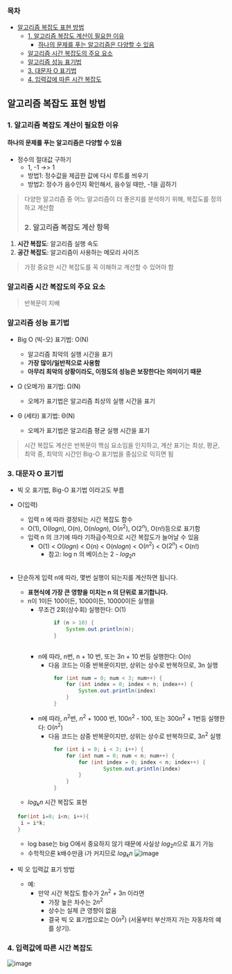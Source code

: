 ### 목차
- [알고리즘 복잡도 표현 방법](#알고리즘-복잡도-표현-방법)
  - [1. 알고리즘 복잡도 계산이 필요한 이유](#1-알고리즘-복잡도-계산이-필요한-이유)
    - [하나의 문제를 푸는 알고리즘은 다양할 수 있음](#하나의-문제를-푸는-알고리즘은-다양할-수-있음)
  - [알고리즘 시간 복잡도의 주요 요소](#알고리즘-시간-복잡도의-주요-요소)
  - [알고리즘 성능 표기법](#알고리즘-성능-표기법)
  - [3. 대문자 O 표기법](#3-대문자-o-표기법)
  - [4. 입력값에 따른 시간 복잡도](#4-입력값에-따른-시간-복잡도)
## 알고리즘 복잡도 표현 방법

### 1. 알고리즘 복잡도 계산이 필요한 이유
#### 하나의 문제를 푸는 알고리즘은 다양할 수 있음
  - 정수의 절대값 구하기
    - 1, -1 ->> 1
    - 방법1: 정수값을 제곱한 값에 다시 루트를 씌우기
    - 방법2: 정수가 음수인지 확인해서, 음수일 때만, -1을 곱하기

> 다양한 알고리즘 중 어느 알고리즘이 더 좋은지를 분석하기 위해, 복잡도를 정의하고 계산함
> ### 2. 알고리즘 복잡도 계산 항목
1. **시간 복잡도**: 알고리즘 실행 속도
2. **공간 복잡도**: 알고리즘이 사용하는 메모리 사이즈

> 가장 중요한 시간 복잡도를 꼭 이해하고 계산할 수 있어야 함

### 알고리즘 시간 복잡도의 주요 요소

> 반복문이 지배

### 알고리즘 성능 표기법
- Big O (빅-오) 표기법: O(N)
  - 알고리즘 최악의 실행 시간을 표기
  - **가장 많이/일반적으로 사용함**
  - **아무리 최악의 상황이라도, 이정도의 성능은 보장한다는 의미이기 때문**

- Ω (오메가) 표기법:  Ω(N)
  - 오메가 표기법은 알고리즘 최상의 실행 시간을 표기

- Θ (세타) 표기법: Θ(N)
  - 오메가 표기법은 알고리즘 평균 실행 시간을 표기

> 시간 복잡도 계산은 반복문이 핵심 요소임을 인지하고, 계산 표기는 최상, 평균, 최악 중, 최악의 시간인 Big-O 표기법을 중심으로 익히면 됨 

### 3. 대문자 O 표기법
* 빅 오 표기법, Big-O 표기법 이라고도 부름
* O(입력)
  - 입력 n 에 따라 결정되는 시간 복잡도 함수
  - O(1), O($log n$), O(n), O(n$log n$), O($n^2$), O($2^n$), O(n!)등으로 표기함
  - 입력 n 의 크기에 따라 기하급수적으로 시간 복잡도가 늘어날 수 있음
    - O(1) < O($log n$) < O(n) < O(n$log n$) < O($n^2$) < O($2^n$) < O(n!)
      - 참고: log n 의 베이스는 2 - $log_2 n$
<br><br>
* 단순하게 입력 n에 따라, 몇번 실행이 되는지를 계산하면 됩니다.
  - **표현식에 가장 큰 영향을 미치는 n 의 단위로 표기합니다.**
  - n이 1이든 100이든, 1000이든, 10000이든 실행을
    - 무조건 2회(상수회) 실행한다: O(1) 
       ```java
            if (n > 10) {
                System.out.println(n);
            }
            
       ```
    - n에 따라, n번, n + 10 번, 또는 3n + 10 번등 실행한다: O(n)
       - 다음 코드는 이중 반복문이지만, 상위는 상수로 반복하므로, 3n 실행
       ```java
            for (int num = 0; num < 3; num++) {
                for (int index = 0; index < n; index++) {
                    System.out.println(index)
                }
            }
       ```
    - n에 따라, $n^2$번, $n^2$ + 1000 번, 100$n^2$ - 100, 또는 300$n^2$ + 1번등 실행한다: O($n^2$)
      - 다음 코드는 삼중 반복문이지만, 상위는 상수로 반복하므로, 3$n^2$ 실행
       ```java
            for (int i = 0; i < 3; i++) {
                for (int num = 0; num < n; num++) {
                    for (int index = 0; index < n; index++) {
                            System.out.println(index)
                    }
                }
            }
       ```
  - $log_k n$ 시간 복잡도 표현
   ```java
   for(int i=0; i<n; i++){
    i = i*k;
   }
   ```
  - log base는 big O에서 중요하지 않기 때문에 사실상 $log_2 n$으로 표기 가능
  - 수학적으론 k배수만큼 i가 커지므로 $log_k n$
![image](https://user-images.githubusercontent.com/102513932/175006156-415ae084-5040-48b8-a557-ecf76718ad16.png)

* 빅 오 입력값 표기 방법
  - 예: 
    - 만약 시간 복잡도 함수가 2$n^2$ + 3n 이라면
      - 가장 높은 차수는 2$n^2$ 
      - 상수는 실제 큰 영향이 없음 
      - 결국 빅 오 표기법으로는 O($n^2$) (서울부터 부산까지 가는 자동차의 예를 상기).


### 4. 입력값에 따른 시간 복잡도
![image](https://user-images.githubusercontent.com/102513932/192414643-a911f8ed-e7df-403d-847e-4dbc3408c6ac.png)

